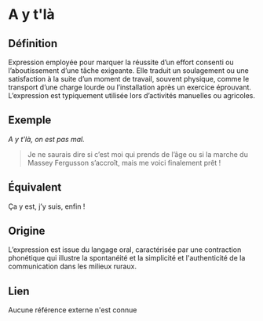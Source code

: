 # A y t'là

## Définition

Expression employée pour marquer la réussite d’un effort consenti ou l’aboutissement d’une tâche exigeante. Elle traduit un soulagement ou une satisfaction à la suite d’un moment de travail, souvent physique, comme le transport d’une charge lourde ou l’installation après un exercice éprouvant. L’expression est typiquement utilisée lors d’activités manuelles ou agricoles.

## Exemple

_A y t'là, on est pas mal._
> Je ne saurais dire si c’est moi qui prends de l’âge ou si la marche du Massey Fergusson s’accroît, mais me voici finalement prêt !

## Équivalent

Ça y est, j’y suis, enfin !

## Origine

L’expression est issue du langage oral, caractérisée par une contraction phonétique qui illustre la spontanéité et la simplicité et l'authenticité de la communication dans les milieux ruraux.

## Lien

Aucune référence externe n'est connue
